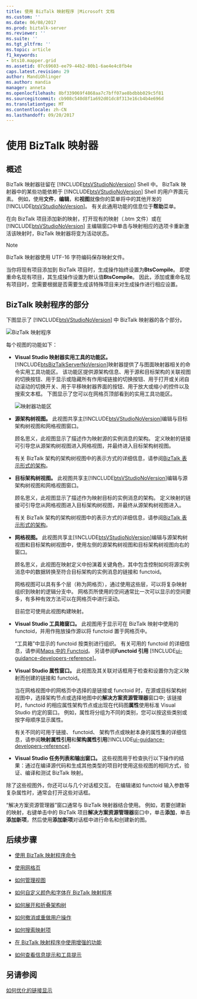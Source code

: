 ```yaml
---
title: 使用 BizTalk 映射程序 |Microsoft 文档
ms.custom: ''
ms.date: 06/08/2017
ms.prod: biztalk-server
ms.reviewer: ''
ms.suite: ''
ms.tgt_pltfrm: ''
ms.topic: article
f1_keywords:
- bts10.mapper.grid
ms.assetid: 07c69603-ee79-44b2-80b1-6ae4e4c8fb4e
caps.latest.revision: 29
author: MandiOhlinger
ms.author: mandia
manager: anneta
ms.openlocfilehash: 8bf339069f4868aa7c7bff07ae8bdbbb029c5f81
ms.sourcegitcommit: cb908c540d8f1a692d01dc8f313e16cb4b4e696d
ms.translationtype: MT
ms.contentlocale: zh-CN
ms.lasthandoff: 09/20/2017
---
```

# <a name="using-biztalk-mapper"></a>使用 BizTalk 映射器

## <a name="overview"></a>概述
BizTalk 映射器驻留在 [!INCLUDE[btsVStudioNoVersion](../includes/btsvstudionoversion-md.md)] Shell 中。 BizTalk 映射器中的某些功能依赖于 [!INCLUDE[btsVStudioNoVersion](../includes/btsvstudionoversion-md.md)] Shell 的用户界面元素。 例如，使用**文件**，**编辑**，和**视图**就像你的菜单将中的其他开发的[!INCLUDE[btsVStudioNoVersion](../includes/btsvstudionoversion-md.md)]。 有关此通用功能的信息位于**帮助**菜单。  
  
 在向 BizTalk 项目添加新的映射，打开现有的映射（.btm 文件）或在 [!INCLUDE[btsVStudioNoVersion](../includes/btsvstudionoversion-md.md)] 主编辑窗口中单击与映射相应的选项卡重新激活该映射时，BizTalk 映射器将变为活动状态。  
  
> [!NOTE]
>  BizTalk 映射器使用 UTF-16 字符编码保存映射文件。  
>
>  当你将现有项目添加到 BizTalk 项目时，生成操作始终设置为**BtsCompile**。 即使重命名现有项目，其生成操作设置为默认值**BtsCompile**。 因此，添加或重命名现有项目时，您需要根据是否需要生成该特殊项目来对生成操作进行相应设置。  

## <a name="parts-of-the-biztalk-mapper"></a>BizTalk 映射程序的部分  
 下图显示了 [!INCLUDE[btsVStudioNoVersion](../includes/btsvstudionoversion-md.md)] 中 BizTalk 映射器的各个部分。  
  
 ![BizTalk 映射程序](../core/media/mapper-views.gif "Mapper_Views")  
  
 每个视图的功能如下：  
  
-   **Visual Studio 映射器实用工具的功能区。** [!INCLUDE[btsBizTalkServerNoVersion](../includes/btsbiztalkservernoversion-md.md)]映射器提供了与图面映射器相关的命令实用工具功能区。 该功能区提供源架构信息、用于源和目标架构的关联视图的切换按钮、用于显示或隐藏所有作用域链接的切换按钮、用于打开或关闭自动滚动的切换开关、用于平移映射器界面的按钮、用于放大或缩小的控件以及搜索文本框。 下图显示了您可以在网格页顶部看到的实用工具功能区。  
  
     ![映射器功能区](../core/media/mapper-ribbon.gif "Mapper_Ribbon")  
  
-   **源架构树视图。** 此视图共享主[!INCLUDE[btsVStudioNoVersion](../includes/btsvstudionoversion-md.md)]编辑与目标架构树视图和网格视图窗口。  
  
     顾名思义，此视图显示了描述作为映射源的实例消息的架构。 定义映射的链接可引导您从源架构树视图进入网格视图，并最终进入目标架构树视图。  
  
     有关 BizTalk 架构的架构树视图中的表示方式的详细信息，请参阅[BizTalk 表示形式的架构](../core/biztalk-representation-of-schemas.md)。  
  
-   **目标架构树视图。** 此视图共享主[!INCLUDE[btsVStudioNoVersion](../includes/btsvstudionoversion-md.md)]编辑与源架构树视图和网格视图窗口。  
  
     顾名思义，此视图显示了描述作为映射目标的实例消息的架构。 定义映射的链接可引导您从网格视图进入目标架构树视图，并最终从源架构树视图进入。  
  
     有关 BizTalk 架构的架构树视图中的表示方式的详细信息，请参阅[BizTalk 表示形式的架构](../core/biztalk-representation-of-schemas.md)。  
  
-   **网格视图。** 此视图共享主[!INCLUDE[btsVStudioNoVersion](../includes/btsvstudionoversion-md.md)]编辑与源架构树视图和目标架构树视图中，使用左侧的源架构树视图和目标架构树视图向右的窗口。  
  
     顾名思义，此视图在映射定义中扮演着关键角色，其中包含控制如何将源实例消息中的数据转换至符合目标架构的实例消息的链接和 functoid。  
  
     网格视图可以具有多个层（称为网格页），通过使用这些层，可以将复杂映射组织到映射的逻辑分支中。 网格页所使用的空间通常比一次可以显示的空间要多，有多种有效方法可以在网格页中进行滚动。  
  
     目前您可使用此视图构建映射。  
  
-   **Visual Studio 工具箱窗口。** 此视图用于显示可在 BizTalk 映射中使用的 functoid，并用作拖放操作源以将 functoid 置于网格页中。  
  
     “工具箱”中显示的 functoid 按类别进行组织。 有关可用的 functoid 的详细信息，请参阅[Maps 中的 Functoid](../core/functoids-in-maps.md)。 另请参阅**Functoid 引用** [!INCLUDE[ui-guidance-developers-reference](../includes/ui-guidance-developers-reference.md)]。 
  
-   **Visual Studio 属性窗口。** 此视图及其关联对话框用于检查和设置你为定义映射而创建的链接和 functoid。  
  
     当在网格视图中的网格页中选择的是链接或 functoid 时，在源或目标架构树视图中，选择架构节点或选择地图中的**解决方案资源管理器**窗口中; 该链接时，functoid 的相应属性架构节点或出现在代码图**属性**使用标准 Visual Studio 约定的窗口。 例如，属性将分组为不同的类别，您可以按这些类别或按字母顺序显示属性。  
  
     有关不同的可用于链接、 functoid、 架构节点或映射本身的属性集的详细信息，请参阅**映射属性引用**和**架构属性引用**[!INCLUDE[ui-guidance-developers-reference](../includes/ui-guidance-developers-reference.md)].  
  
-   **Visual Studio 任务列表和输出窗口。** 这些视图用于检查执行以下操作的结果：通过在编译源代码和生成其他类型的项目时使用这些视图的相同方式，验证、编译和测试 BizTalk 映射。  
  
 除了这些视图外，你还可以与几个对话框交互。 在编辑诸如 functoid 输入参数等复杂属性时，通常会打开这些对话框。  
  
 “解决方案资源管理器”窗口通常与 BizTalk 映射器结合使用。 例如，若要创建新的映射，右键单击中的 BizTalk 项目**解决方案资源管理器**窗口中，单击**添加**，单击**添加新项**，然后使用**添加新项**对话框中进行命名和创建新的图。  
  
## <a name="next-steps"></a>后续步骤
  
-   [使用 BizTalk 映射程序命令](../core/using-biztalk-mapper-commands.md)  
  
-   [使用网格页](../core/working-with-grid-pages.md)  
  
-   [如何管理视图](../core/how-to-manage-views.md)  
  
-   [如何自定义颜色和字体在 BizTalk 映射程序](../core/how-to-customize-colors-and-font-in-biztalk-mapper.md)  
  
-   [如何展开和折叠架构树](../core/how-to-resize-the-schema-picker-and-expand-and-collapse-the-schema-trees.md)  
  
-   [如何撤消或重做用户操作](../core/how-to-undo-or-redo-user-operations.md)  
  
-   [如何搜索映射项](../core/how-to-search-for-map-items.md)  
  
-   [在 BizTalk 映射程序中使用增强的功能](../core/using-enhanced-features-in-biztalk-mapper.md)  
  
-   [如何查看信息提示和工具提示](../core/how-to-view-infotip-and-tooltip.md)  
  
## <a name="see-also"></a>另请参阅  
 [如何优化的链接显示](../core/how-to-optimize-the-display-of-links.md)